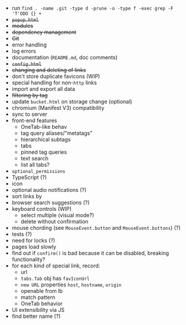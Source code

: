 - run `find . -name .git -type d -prune -o -type f -exec grep -F 'T'ODO {} +`
- ~~`popup.html`~~
- ~~modules~~
- ~~dependency management~~
- ~~Git~~
- error handling
- log errors
- documentation (`README.md`, doc comments)
- ~~`config.html`~~
- ~~changing and deleting of links~~
- don't store duplicate favicons (WIP)
- special handling for non-`http` links
- import and export all data
- ~~filtering by tag~~
- update `bucket.html` on storage change (optional)
- chromium (Manifest V3) compatibility
- sync to server
- front-end features
	- OneTab-like behav
	- tag query aliases/"metatags"
	- hierarchical subtags
	- tabs
	- pinned tag queries
	- text search
	- list all tabs?
- `optional_permissions`
- TypeScript (?)
- icon
- optional audio notifications (?)
- sort links by
- browser search suggestions (?)
- keyboard controls (WIP)
	- select multiple (visual mode?)
	- delete without confirmation
- mouse chording (see `MouseEvent.button` and `MouseEvent.buttons`) (?)
- tests (?)
- need for locks (?)
- pages load slowly
- find out if `confirm()` is bad because it can be disabled, breaking functionality?
- for each kind of special link, record:
	- url
	- `tabs.Tab` obj has `favIconUrl`
	- `new URL` properties `host`, `hostname`, `origin`
	- openable from lb
	- match pattern
	- OneTab behavior
- UI extensibility via JS
- find better name (?)
